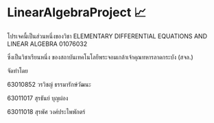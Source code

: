 # LinearAlgebraProject 📈

โปรเจคนี้เป็นส่วนหนึ่งของวิชา ELEMENTARY DIFFERENTIAL EQUATIONS AND LINEAR ALGEBRA 01076032

ซึ่งเป็นวิชาเรียนหนึ่ง ของสถาบันเทคโนโลยีพระจอมเกล้าเจ้าคุณทหารลาดกระบัง (สจล.)

จัดทำโดย

63010852 วรวิชญ์ ธรรมารักษ์วัฒนะ

63011017 สุรธันย์ บุญผ่อง

63011018 สุรพัศ วงศ์ประไพพักตร์
